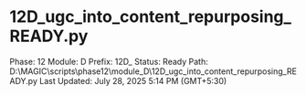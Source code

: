 # 12D_ugc_into_content_repurposing_READY.py

Phase: 12
Module: D
Prefix: 12D_
Status: Ready
Path: D:\MAGIC\scripts\phase12\module_D\12D_ugc_into_content_repurposing_READY.py
Last Updated: July 28, 2025 5:14 PM (GMT+5:30)
